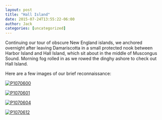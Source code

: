 ```yaml
---
layout: post
title: "Hall Island"
date: 2015-07-24T13:55:22-06:00
author: Jack
categories: [uncategorized]
---
```


Continuing our tour of obscure New England islands, we anchored overnight after leaving Damariscotta in a small protected nook between Harbor Island and Hall Island, which sit about in the middle of Muscongus Sound. Morning fog rolled in as we rowed the dinghy ashore to check out Hall Island.

Here are a few images of our brief reconnaissance:

[![P1070600](http://windleblo.com/wp-content/uploads/2015/07/P1070600.jpg)](/wp-content/uploads/2015/07/P1070600.jpg)

[![P1070601](http://windleblo.com/wp-content/uploads/2015/07/P1070601.jpg)](/wp-content/uploads/2015/07/P1070601.jpg)

[![P1070604](http://windleblo.com/wp-content/uploads/2015/07/P1070604.jpg)](/wp-content/uploads/2015/07/P1070604.jpg)

[![P1070612](http://windleblo.com/wp-content/uploads/2015/07/P1070612.jpg)](/wp-content/uploads/2015/07/P1070612.jpg)